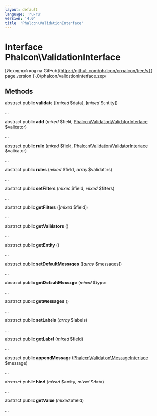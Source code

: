 ```yaml
---
layout: default
language: 'ru-ru'
version: '4.0'
title: 'Phalcon\ValidationInterface'
---
```

# Interface **Phalcon\ValidationInterface**

[Исходный код на GitHub](https://github.com/phalcon/cphalcon/tree/v{{ page.version }}.0/phalcon/validationinterface.zep)

## Methods

abstract public **validate** ([*mixed* $data], [*mixed* $entity])

...

abstract public **add** (*mixed* $field, [Phalcon\Validation\ValidatorInterface](Phalcon_Validation_ValidatorInterface) $validator)

...

abstract public **rule** (*mixed* $field, [Phalcon\Validation\ValidatorInterface](Phalcon_Validation_ValidatorInterface) $validator)

...

abstract public **rules** (*mixed* $field, *array* $validators)

...

abstract public **setFilters** (*mixed* $field, *mixed* $filters)

...

abstract public **getFilters** ([*mixed* $field])

...

abstract public **getValidators** ()

...

abstract public **getEntity** ()

...

abstract public **setDefaultMessages** ([*array* $messages])

...

abstract public **getDefaultMessage** (*mixed* $type)

...

abstract public **getMessages** ()

...

abstract public **setLabels** (*array* $labels)

...

abstract public **getLabel** (*mixed* $field)

...

abstract public **appendMessage** ([Phalcon\Validation\MessageInterface](Phalcon_Validation_MessageInterface) $message)

...

abstract public **bind** (*mixed* $entity, *mixed* $data)

...

abstract public **getValue** (*mixed* $field)

...